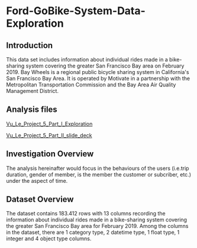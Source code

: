 # Ford-GoBike-System-Data-Exploration

## Introduction

This data set includes information about individual rides made in a bike-sharing system covering the greater San Francisco Bay area on February 2019. Bay Wheels is a regional public bicycle sharing system in California's San Francisco Bay Area. It is operated by Motivate in a partnership with the Metropolitan Transportation Commission and the Bay Area Air Quality Management District.

## Analysis files

[Vu_Le_Project_5_Part_I_Exploration](https://github.com/QuangVu162/Ford-GoBike-System-Data-Exploration/blob/main/Vu_Le_Project_5_Part_I_Exploration.ipynb)

[Vu_Le_Project_5_Part_II_slide_deck](https://github.com/QuangVu162/Ford-GoBike-System-Data-Exploration/blob/main/Vu_Le_Project_5_Part_II_slide_deck.ipynb)

## Investigation Overview

The analysis hereinafter would focus in the behaviours of the users (i.e.trip duration, gender of member, is the member the customer or subcriber, etc.) under the aspect of time.

## Dataset Overview

The dataset contains 183.412 rows with 13 columns recording the information about individual rides made in a bike-sharing system covering the greater San Francisco Bay area for February 2019. Among the columns in the dataset, there are 1 category type, 2 datetime type, 1 float type, 1 integer and 4 object type columns.

